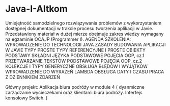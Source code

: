 # Java-I-Altkom
Umiejętność samodzielnego rozwiązywania problemów z wykorzystaniem dostępnej dokumentacji w trakcie procesu tworzenia aplikacji w Javie. Przedstawiony materiał w dużej mierze obejmuje zakres wiedzy wymagany na egzaminie OCAJP (Programmer I).
AGENDA SZKOLENIA:
WPROWADZENIE DO TECHNOLOGII JAVA
ZASADY BUDOWANIA APLIKACJI W JAVIE
TYPY PROSTE
TYPY REFERENCYJNE I PROSTE OBIEKTY
PODSTAWY SKŁADNI JĘZYKA
PODSTAWOWE POJĘCIA OOP, cz.1
PRZETWARZANIE TEKSTÓW
PODSTAWOWE POJĘCIA OOP, cz.2
KOLEKCJE I TYPY GENERYCZNE
OBSŁUGA BŁĘDÓW I WYJĄTKÓW
WPROWADZENIE DO WYRAŻEŃ LAMBDA
OBSŁUGA DATY I CZASU
PRACA Z DZIENNIKIEM ZDARZEŃ

Główny projekt: Aplikacja biura podróży w module 4 ( dyanmiczne zarządzanie wycieczekami oraz klientami biura podróży. Interfejs konsolowy Switch. )
